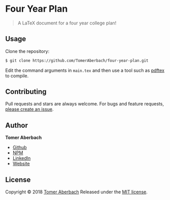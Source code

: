 # Four Year Plan

> A LaTeX document for a four year college plan! 

## Usage

Clone the repository:

```sh
$ git clone https://github.com/TomerAberbach/four-year-plan.git
```

Edit the command arguments in `main.tex` and then use a tool such as [pdftex](https://www.tug.org/applications/pdftex) to compile.

## Contributing

Pull requests and stars are always welcome. For bugs and feature requests, [please create an issue](https://github.com/TomerAberbach/four-year-plan/issues/new).

## Author

**Tomer Aberbach**

* [Github](https://github.com/TomerAberbach)
* [NPM](https://www.npmjs.com/~tomeraberbach)
* [LinkedIn](https://www.linkedin.com/in/tomer-a)
* [Website](https://tomeraberba.ch)

## License

Copyright © 2018 [Tomer Aberbach](https://github.com/TomerAberbach)
Released under the [MIT license](https://github.com/TomerAberbach/four-year-plan/blob/master/LICENSE).
